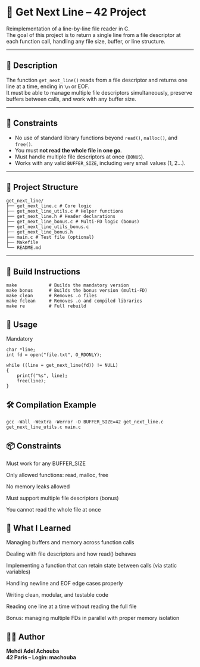 # 📄 Get Next Line – 42 Project

Reimplementation of a line-by-line file reader in C.  
The goal of this project is to return a single line from a file descriptor at each function call, handling any file size, buffer, or line structure.

---

## 📌 Description

The function `get_next_line()` reads from a file descriptor and returns one line at a time, ending in `\n` or EOF.  
It must be able to manage multiple file descriptors simultaneously, preserve buffers between calls, and work with any buffer size.

---

## 🧠 Constraints

- No use of standard library functions beyond `read()`, `malloc()`, and `free()`.
- You must **not read the whole file in one go**.
- Must handle multiple file descriptors at once (`BONUS`).
- Works with any valid `BUFFER_SIZE`, including very small values (1, 2…).

---

## 📂 Project Structure
```
get_next_line/
├── get_next_line.c # Core logic
├── get_next_line_utils.c # Helper functions
├── get_next_line.h # Header declarations
├── get_next_line_bonus.c # Multi-FD logic (bonus)
├── get_next_line_utils_bonus.c
├── get_next_line_bonus.h
├── main.c # Test file (optional)
├── Makefile
└── README.md
```

---

## 🔧 Build Instructions

```
make            # Builds the mandatory version
make bonus      # Builds the bonus version (multi-FD)
make clean      # Removes .o files
make fclean     # Removes .o and compiled libraries
make re         # Full rebuild
```
## 🧪 Usage
Mandatory
```
char *line;
int fd = open("file.txt", O_RDONLY);

while ((line = get_next_line(fd)) != NULL)
{
    printf("%s", line);
    free(line);
}
```

## 🛠️ Compilation Example
```
gcc -Wall -Wextra -Werror -D BUFFER_SIZE=42 get_next_line.c get_next_line_utils.c main.c
```
## 📦 Constraints
Must work for any BUFFER_SIZE

Only allowed functions: read, malloc, free

No memory leaks allowed

Must support multiple file descriptors (bonus)

You cannot read the whole file at once

## 🧠 What I Learned
Managing buffers and memory across function calls

Dealing with file descriptors and how read() behaves

Implementing a function that can retain state between calls (via static variables)

Handling newline and EOF edge cases properly

Writing clean, modular, and testable code

Reading one line at a time without reading the full file

Bonus: managing multiple FDs in parallel with proper memory isolation

## 👨‍💻 Author
**Mehdi Adel Achouba**  
**42 Paris – Login: machouba**
